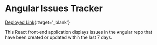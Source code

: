 # Angular Issues Tracker

[Deployed Link](https://ng-issues-tracker.surge.sh){:target='_blank'}

This React front-end application displays issues in the Angular repo that have been created or updated within the last 7 days.
